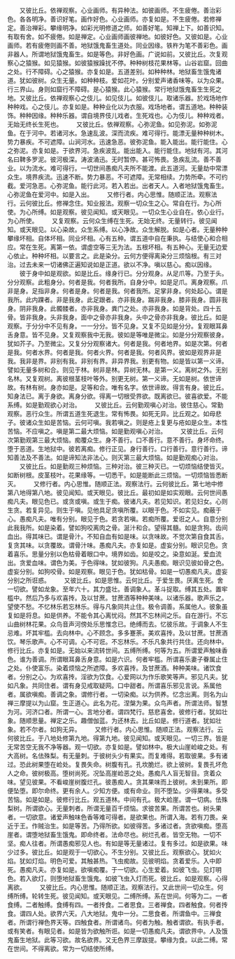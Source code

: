 <!-- { "loadSidebar": true } -->
　　又彼比丘。依禅观察。心业画师。有异种法。如彼画师。不生疲倦。善治彩色。各各明净。善识好笔。画作好色。心业画师。亦复如是。不生疲倦。若修禅定。善治禅彩。攀缘明净。如彩光明修道之师。如善好笔。知禅上下。如善识知。有取有舍。如不疲倦。如是禅定。心业画师画彼禅地。如彼好色。又彼如是。心业画师。若有疲倦则画不善。地狱饿鬼畜生道处。同业因缘。铁杵为笔不善彩色。画非器人。所谓地狱饿鬼畜生。如是等色。非好色画。广说如前。又彼比丘。次复观察心之猿猴。如见猿猴。如彼猿猴躁扰不停。种种树枝花果林等。山谷岩窟。回曲之处。行不障碍。心之猿猴。亦复如是。五道差别。如种种林。地狱畜生饿鬼诸道。犹如彼树。众生无量。如种种枝。爱如花叶。分别爱声诸香味等。以为众果。行三界山。身则如窟行不障碍。是心猿猴。此心猿猴。常行地狱饿鬼畜生生死之地。又彼比丘。依禅观察心之伎儿。如见伎儿。如彼伎儿。取诸乐器。於戏场地作种种戏。心之伎儿。亦复如是。种种业化以为衣服。戏场地者。谓五道地。种种装饰。种种因缘。种种乐器。谓自境界伎儿戏者。生死戏也。心为伎儿。种种戏者。无始无终长生死也。
　　又彼比丘。依禅观察。心弥泥鱼。如见弥泥。如弥泥鱼。在于河中。若诸河水。急速乱波。深而流疾。难可得行。能漂无量种种树木。势力暴疾。不可遮障。山涧河水。迅速急恶。彼弥泥鱼。能入能出。能行能住。心之弥泥。亦复如是。于欲界河。急疾波乱。能出能入。能行能住。地狱有河。其河名曰鞞多罗泥。彼河极深。涛波涌迅。无时暂停。甚可怖畏。急疾乱流。善不善业。以为流水。难可得行。一切世间愚痴凡夫所不能渡。此五道河。无量劫中常漂众生。境界疾流。迅速不断。势力暴恶。不可遮障。无常相续。力势所牵。不可约截。爱河急恶。心弥泥鱼。能行此河。若入若出。出者天人。入者地狱饿鬼畜生。心弥泥鱼在爱河中。如是入出。
　　又修行者。内心思惟。随顺正法。观察法行。云何彼比丘。修禅念住。知业报法。观察一切众生之心。常自在行。为心所使。为心所缚。如是观察。彼见闻知。或天眼见。一切众生心业自在。依心业行。为心所使。
　　又复观察。云何众生缚在生死。无始无终。无量转行。彼见闻知。或天眼见。以心染故。众生系缚。以心净故。众生解脱。如是心者。无量种种攀缘坏相。自体坏相。同业坏相。心有五种。谓五道中自在秉执。与结使心和合相应。常在生死。离第一依。谓虚空等三无为法。五根坏相。有五种心。无量无边爱心依止。种种坏相。以要言之。此是染分。云何方便得离染分三烦恼根。有三对治。过去未来一切诸佛正遍知说如是正道。欲以不净。嗔以慈心。痴以因缘。
　　彼于身中如是观欲。如是比丘。缘身行已。分分观身。从足爪等。乃至于头。分分观察。此粗身分。何者是我。何者我所。自身分中。如是足爪。离身观察。爪非是身。足指非身。何者是身。何者是我。何者我所。足掌非身。何处起心。谓是我所。此内踝者。非是我身。此足跟者。亦非我身。踹非我身。膝非我身。圆非我身。阴非我身。此髑髅者。亦非我身。粪门之处。亦非我身。如是背处。四十五骨。皆非我身。头非我身。面中之骨亦非我身。头中之骨亦非我身。彼比丘。如是观察。于分分中不见有身。一一分分。皆不见身。又复不见如是分分。复观眼耳鼻舌身意。皆不见身。又复观察我中无我。彼如是等唯是微尘。如是分分观察彼身。犹如芥子。乃至微尘。又复分分观察诸大。何者是我。何者地界。如是次第。何者是我。何者水界。何者是我。何者火界。何者是我。何者风界。彼如是观界非是我。我非是界。非别有我。非别有界。非异界我。别更有物。如是皆以第一义谛。譬如无量多树和合。则见于林。树非是林。异树无林。是第一义。离树之外。无别名林。又复观树。离彼根茎枝叶等外。别更无树。第一义谛。无如是树。依世谛故。有林有树。身亦如是。足等和合。唯有名字。依世谛故。得言有身。彼比丘。知身法已。离于身欲。离身分欲。得离一切根受界欲。既离欲已。彼喜欲爱。不能系缚。如是勤观欲心对治。
　　又彼比丘。云何勤观嗔心对治。彼住慈心。常勤观察。恶行众生。所谓五道生死退生。常有怖畏。如死无异。比丘观之。如母悲子。彼诸众生如是苦恼。云何可嗔。我若嗔之。则是疮上复更与疮如是众生。本性苦恼。不应嗔之。嗔是第二最大烦恼。如是勤观嗔心对治。
　　又彼比丘。云何次第勤观第三最大烦恼。痴覆众生。身不善行。口不善行。意不善行。身坏命终。堕于恶道。生地狱中。彼若离痴。修行正见。身行善行。口行善行。意行善行。谛知善法及不善法。如是谛知法非法心。则灭第三最大烦恼。如是勤观痴心对治。
　　又彼比丘。如是勤观三种烦恼。三种对治。彼三种灭已。一切烦恼结使皆灭。如断树根。皮茎枝叶。花果缘等。一切悉干。如是能断此三烦恼。一切烦恼皆悉断灭。
　　又修行者。内心思惟。随顺正法。观察法行。云何彼比丘。第七地中修第八地得第八地。彼见闻知。或天眼见。彼比丘。最初如是如实观眼。云何世间愚痴凡夫。眼见色已。或贪或嗔。或生于痴。彼诸凡夫。若见知识。若见妇女。心则生贪。若复异见。则生于嗔。见他具足贪嗔所覆。以眼于色。不如实见。痴蔽于心。愚痴凡夫。唯有分别。眼见于色。若贪若嗔。若痴所覆。爱诳之人。自意分别此我我所。如是染着。譬如狗咬离肉之骨。涎汁和合。望得其髓。如是贪狗。齿间血出。得其味已。谓是骨汁。不知自血有如是味。以贪味故。不觉次第自食其舌。复贪其味。以贪覆故。谓骨汁味。愚痴凡夫。亦复如是。虚妄分别。眼识见色。贪着喜乐。思量分别以色枯骨着眼口中。境界如齿。如是咬之。染意如涎。爱血流出。贪爱血味。谓色为美。于色得味。犹如彼狗。凡夫愚痴。眼识见彼如骨之色。虚妄分别。如狗咬骨。如是观察。眼见于色。犹如枯骨。如是一切愚痴凡夫。虚妄分别之所诳惑。
　　又彼比丘。如是思惟。云何比丘。于爱生畏。厌离生死。舍一切欲。譬如龙象。至年六十。其力盛壮。善调象人。革斗捉取。缚其五处。置牢槛中。然后乃多与欢喜抟。及以甘蔗。甘蔗酒等种种美味。以诸乐器。歌声乐之。望使不愁。不忆林乐若忘林乐。得与凡象同共止住。极令调善。系属他人。彼象虽复如是将息。如是供养。不能令其心离忧闷。然其不忘林间之乐。自在游行。不忘山曲树林花果。众鸟音声河傍处乐思惟念已。绝缚而去。忆彼乐故。于调象人不生忌难。坏其牢槛。去向林中。心不顾念。多多蹇荼。美欢喜抟。及以甘蔗。甘蔗酒饮。琴乐歌声。心不可调。心不可诳。不忘林乐。不乐凡象共行共住。还向林中。修行比丘。亦复如是。无始以来流转世间。五缚所缚。何等为五。所谓爱声触味香色。谁为善调。所谓眼耳鼻舌身意。如是六识。何者牢槛。所谓喜乐妻子眷属止住之处。仆使富乐。染着烦恼之所遮障。多欢喜抟。及甘蔗酒。种种美味。诸饮食者。分别之心。为欢喜抟。淫欲为饮食。心爱网以为作乐歌笑等声。邪见凡夫。犹如凡象。共同住者。谓有身见戒取疑网。口中甜者。所谓喜乐邪见言说。系属他者。属欲嗔痴。善调之象。谓修行者。一切染痴。以为供养。忆念出离。则名为山禅三摩提以为山窟。生正道心。此名为花。涅槃为果。众鸟声者。所谓法师。智慧为河。河济口者。所谓一心。言地分者。谓四梵行。慈悲喜舍。彼修行者。犹如壮象。随顺思量。禅定之乐。趣僧伽蓝。为还林去。比丘如是。修行道者。犹如壮象。若不尔者。如狗无异。
　　又修行者。内心思惟。随顺正法。观察法行。云何彼比丘。于八地处修第九地。得第九地。彼见闻知。或天眼见。一切三界。皆是无常苦空无我不净等器。观一切欲。亦复如是。譬如林中。极大山崖崄峻之处。有大高树。名佉殊梨。有无量刺。于彼树头少有果实。而复难得。若取彼果。多有诸过。恐此树果堕在崄处。复畏失命。树腹有孔。孔坎脆烂。欲上彼树。复畏孔坏危人之命。彼树极高。堕树尚死。况坠高崖崄恶之处。愚痴凡人盲无智目。贪着众味。望见彼果。不看峻崖树腹烂孔。彼愚痴人。贪其果味而上彼树。未到果所。即便坠堕。即尔命终。更有余人。少知方便。或有命业。则不堕坠。少得果味。多受苦恼。如是如是。彼修行比丘。观五道林。中间有孔。极大崄崖。谓一切病。佉殊梨树。所谓欲心。无量刺者。所谓无量百千烦恼。求彼苦果。所谓苦也。树头果者。一切欲意。诸爱声触味色香等难可得者。是欲果也。所谓入海。若有刀畏。亲近于王。作贼治生。如是等苦。乃得所欲。如彼得苦。多诸过者。贪欲嗔痴。堕高崖者。谓堕地狱畜生饿鬼。即命终者。法命尽也。树烂孔者。皆空无物。一切不坚。痴人往者。所谓愚痴邪见人也。有如是等无量诸过。复有多过。如是欲果。味少过多。彼比丘。如是观于一切欲心。不生分别。又彼比丘。观察欲心。犹如火焰。犹如灯焰。明色可爱。其触甚热。飞虫痴故。见彼明焰。贪着爱乐。入中即死。愚痴凡夫。亦复如是。欲嗔痴覆。于一切欲。心生爱着。如彼飞虫。见灯明色。若入欲灯。则堕地狱畜生饿鬼。如彼飞虫入灯而死。彼比丘。如是观察。心得离欲。
　　又彼比丘。内心思惟。随顺正法。观察法行。又此世间一切众生。何缚所缚。轮转生死。彼见闻知。或天眼见。二缚所缚。系在世间。何等为二。一者食缚。二者触缚。食缚有四。一者抟食。二者思食。三者禅食。四者触食。何者抟食。谓四人处。欲界六天。八大地狱。鬼中一分。二思食者。所谓鱼中。三禅食者。所谓行禅色界天等。四触食者。所谓诸鸟。何者为触。触者谓欲。有执手者。或有笑者。有眼见者。如是皆为欲触所诳。如是一切愚痴凡夫。谓欲界中。人及饿鬼畜生地狱。此等习欲。故名欲界。又无色界三摩跋提。攀缘为食。以此二缚。常在世间。不得离欲。常为一切结使所缚。
